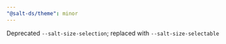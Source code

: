 ```yaml
---
"@salt-ds/theme": minor
---
```


Deprecated `--salt-size-selection`; replaced with `--salt-size-selectable`
